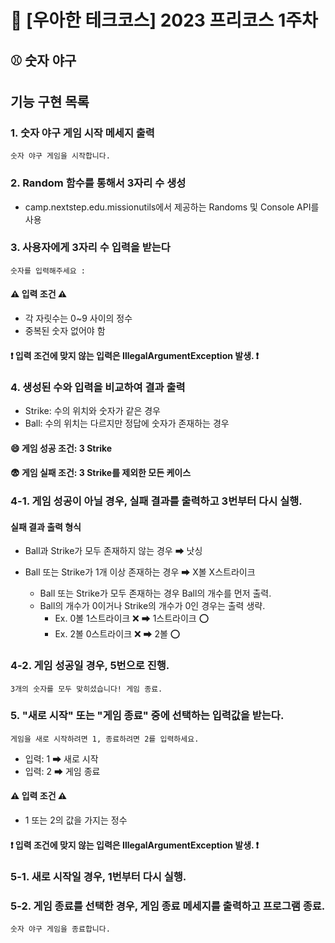 # 🎯 [우아한 테크코스] 2023 프리코스 1주차

## ⚾️ 숫자 야구

## 기능 구현 목록

### 1. 숫자 야구 게임 시작 메세지 출력

    숫자 야구 게임을 시작합니다.

### 2. Random 함수를 통해서 3자리 수 생성

- camp.nextstep.edu.missionutils에서 제공하는 Randoms 및 Console API를 사용

### 3. 사용자에게 3자리 수 입력을 받는다
    숫자를 입력해주세요 : 
#### ⚠️ 입력 조건 ⚠️
- 각 자릿수는 0~9 사이의 정수
- 중복된 숫자 없어야 함
#### ❗ ️입력 조건에 맞지 않는 입력은 IllegalArgumentException 발생. ❗

### 4. 생성된 수와 입력을 비교하여 결과 출력
- Strike: 수의 위치와 숫자가 같은 경우
- Ball: 수의 위치는 다르지만 정답에 숫자가 존재하는 경우
#### 😄 게임 성공 조건: 3 Strike
#### 😨 게임 실패 조건: 3 Strike를 제외한 모든 케이스

### 4-1. 게임 성공이 아닐 경우, 실패 결과를 출력하고 3번부터 다시 실행.
#### 실패 결과 출력 형식
- Ball과 Strike가 모두 존재하지 않는 경우 ➡ 낫싱


- Ball 또는 Strike가 1개 이상 존재하는 경우 ➡ X볼 X스트라이크
  - Ball 또는 Strike가 모두 존재하는 경우 Ball의 개수를 먼저 출력.
  - Ball의 개수가 0이거나 Strike의 개수가 0인 경우는 출력 생략.
    - Ex. 0볼 1스트라이크 ❌ ➡ 1스트라이크 ⭕️
    - Ex. 2볼 0스트라이크 ❌ ➡ 2볼 ⭕️


### 4-2. 게임 성공일 경우, 5번으로 진행.
    3개의 숫자를 모두 맞히셨습니다! 게임 종료.

### 5. "새로 시작" 또는 "게임 종료" 중에 선택하는 입력값을 받는다.
    게임을 새로 시작하려면 1, 종료하려면 2를 입력하세요.
- 입력: 1 ️➡ 새로 시작
- 입력: 2  ➡ 게임 종료
#### ⚠️ 입력 조건 ⚠️
- 1 또는 2의 값을 가지는 정수
#### ❗ ️입력 조건에 맞지 않는 입력은 IllegalArgumentException 발생. ❗

### 5-1. 새로 시작일 경우, 1번부터 다시 실행.

### 5-2. 게임 종료를 선택한 경우, 게임 종료 메세지를 출력하고 프로그램 종료.
    숫자 야구 게임을 종료합니다.
